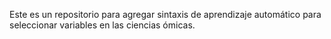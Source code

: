 Este es un repositorio para agregar sintaxis de aprendizaje automático para seleccionar variables en las ciencias ómicas.

